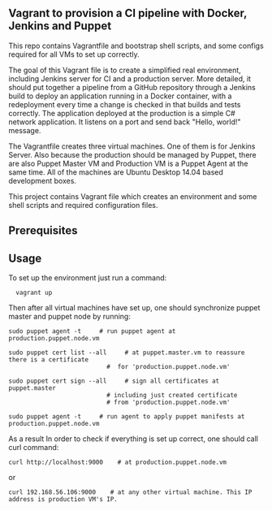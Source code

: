 ## Vagrant to provision a CI pipeline with Docker, Jenkins and Puppet

This repo contains Vagrantfile and bootstrap shell scripts, and some configs required for all VMs to set up correctly. 

The goal of this Vagrant file is to create a simplified real environment, including Jenkins server for CI and a production server. More detailed, it should put together a pipeline from a GitHub repository through a Jenkins build to deploy an application running in a Docker container, with a redeployment every time a change is checked in that builds and tests correctly. The application deployed at the production is a simple C# network application. It listens on a port and send back "Hello, world!" message.

The Vagrantfile creates three virtual machines. One of them is for Jenkins Server. Also because the production should be managed by Puppet, there are also Puppet Master VM and Production VM is a Puppet Agent at the same time. All of the machines are Ubuntu Desktop 14.04 based development boxes.

This project contains Vagrant file which creates an environment
and some shell scripts and required configuration files.

## Prerequisites

## Usage

To set up the environment just run a command:
      
      vagrant up


Then after all virtual machines have set up, 
one should synchronize puppet master and puppet node by running:
  
    sudo puppet agent -t     # run puppet agent at production.puppet.node.vm

    sudo puppet cert list --all     # at puppet.master.vm to reassure there is a certificate 
                               #  for 'production.puppet.node.vm'

    sudo puppet cert sign --all     # sign all certificates at puppet.master
                               # including just created certificate 
                               # from 'production.puppet.node.vm'
 
    sudo puppet agent -t     # run agent to apply puppet manifests at production.puppet.node.vm


As a result 
In order to check if everything is set up correct, one should call curl command:

    curl http://localhost:9000    # at production.puppet.node.vm

or

    curl 192.168.56.106:9000    # at any other virtual machine. This IP address is production VM's IP.
